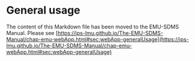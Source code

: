# General usage
The content of this Markdown file has been moved to the EMU-SDMS Manual. Please
see [https://ips-lmu.github.io/The-EMU-SDMS-Manual/chap-emu-webApp.html#sec:webApp-generalUsage](https://ips-lmu.github.io/The-EMU-SDMS-Manual/chap-emu-webApp.html#sec:webApp-generalUsage)
